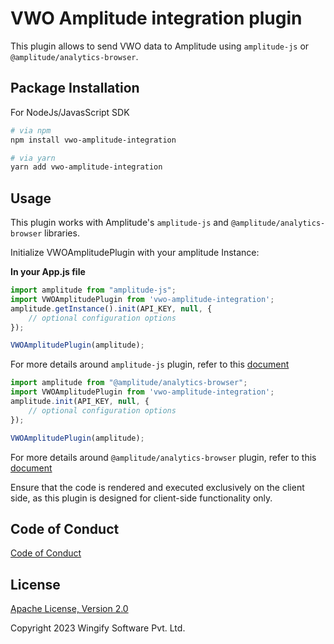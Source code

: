 # VWO Amplitude integration plugin

This plugin allows to send VWO data to Amplitude using `amplitude-js` or `@amplitude/analytics-browser`.

## Package Installation

For NodeJs/JavasScript SDK

```bash
# via npm
npm install vwo-amplitude-integration

# via yarn
yarn add vwo-amplitude-integration
```

## Usage

This plugin works with Amplitude's `amplitude-js` and `@amplitude/analytics-browser` libraries.

Initialize VWOAmplitudePlugin with your amplitude Instance:

**In your App.js file**
```js
import amplitude from "amplitude-js";
import VWOAmplitudePlugin from 'vwo-amplitude-integration';
amplitude.getInstance().init(API_KEY, null, {
    // optional configuration options
});

VWOAmplitudePlugin(amplitude); 
```
For more details around `amplitude-js` plugin, refer to this [document](https://www.npmjs.com/package/amplitude-js)

```js
import amplitude from "@amplitude/analytics-browser";
import VWOAmplitudePlugin from 'vwo-amplitude-integration';
amplitude.init(API_KEY, null, {
    // optional configuration options
});

VWOAmplitudePlugin(amplitude); 
```
For more details around `@amplitude/analytics-browser` plugin, refer to this [document](https://www.npmjs.com/package/@amplitude/analytics-browser)

Ensure that the code is rendered and executed exclusively on the client side, as this plugin is designed for client-side functionality only.

## Code of Conduct

[Code of Conduct](https://github.com/wingify/vwo-amplitude-integration/blob/master/CODE_OF_CONDUCT.md)

## License

[Apache License, Version 2.0](https://github.com/wingify/vwo-amplitude-integration/blob/master/LICENSE)

Copyright 2023 Wingify Software Pvt. Ltd.
